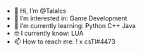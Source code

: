 - 👋 Hi, I’m @Talalcs
- 👀 I’m interested in: Game Development
- 🌱 I’m currently learning: Python C++ Java
- 🤓 I currently know: LUA
- 📫 How to reach me: ! x csTl#4473
<!---
Talalcs/Talalcs is a ✨ special ✨ repository because its `README.md` (this file) appears on your GitHub profile.
You can click the Preview link to take a look at your changes.
--->
